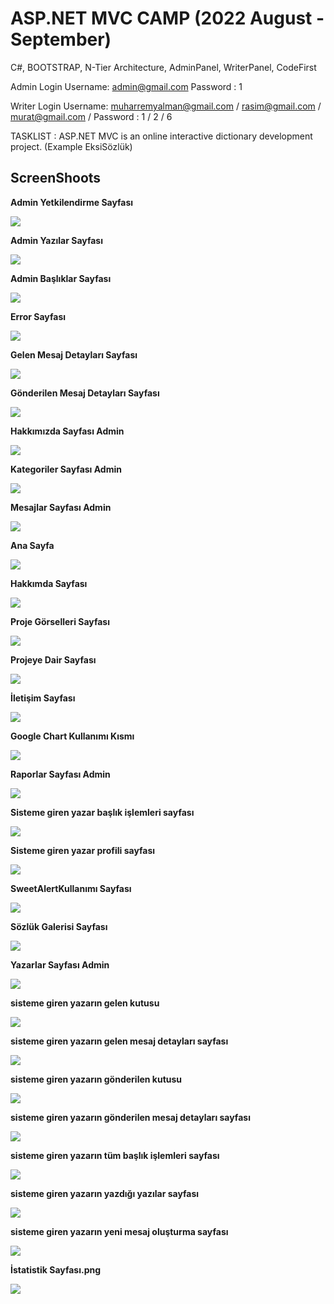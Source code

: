 #  ASP.NET MVC CAMP (2022 August - September) 

C#, BOOTSTRAP, N-Tier Architecture, AdminPanel, WriterPanel, CodeFirst

Admin Login
Username: admin@gmail.com 
Password : 1

Writer Login
Username: muharremyalman@gmail.com / rasim@gmail.com / murat@gmail.com / 
Password :  1                      /    2            /        6       

TASKLIST :
ASP.NET MVC is an online interactive dictionary development project. (Example EksiSözlük)

## ScreenShoots

<p><b>Admin Yetkilendirme Sayfası<b/><p/> 
 <img src="https://github.com/muharremyalman/MvcProjeKampi/blob/master/MvcProjeKampi/ScreenShots/Admin Yetkilendirme Sayfası.JPG" />
  <p>Admin Yazılar Sayfası<p/>
  <img src="https://github.com/muharremyalman/MvcProjeKampi/blob/master/MvcProjeKampi/ScreenShots/AdminYazılarSayfası.JPG" />
  <p>Admin Başlıklar Sayfası<p/>
  <img src="https://github.com/muharremyalman/MvcProjeKampi/blob/master/MvcProjeKampi/ScreenShots/Başlıklar Admin.png" />
  <p>Error Sayfası<p/>
  <img src="https://github.com/muharremyalman/MvcProjeKampi/blob/master/MvcProjeKampi/ScreenShots/Error Sayfası.JPG" />
  <p>Gelen Mesaj Detayları Sayfası<p/>
  <img src="https://github.com/muharremyalman/MvcProjeKampi/blob/master/MvcProjeKampi/ScreenShots/Gelen Mesaj Detayları Sayfası.JPG" />
  <p>Gönderilen Mesaj Detayları Sayfası<p/>
  <img src="https://github.com/muharremyalman/MvcProjeKampi/blob/master/MvcProjeKampi/ScreenShots/Gönderilen Mesaj Detayları Sayfası.JPG" />
  <p>Hakkımızda Sayfası Admin<p/>
  <img src="https://github.com/muharremyalman/MvcProjeKampi/blob/master/MvcProjeKampi/ScreenShots/Hakkımızda Sayfası Admin.JPG" />
  <p>Kategoriler Sayfası Admin<p/>
  <img src="https://github.com/muharremyalman/MvcProjeKampi/blob/master/MvcProjeKampi/ScreenShots/Kategoriler Sayfası Admin.JPG" />
  <p>Mesajlar Sayfası Admin<p/>
  <img src="https://github.com/muharremyalman/MvcProjeKampi/blob/master/MvcProjeKampi/ScreenShots/Mesajlar Sayfası Admin.JPG" />
  <p>Ana Sayfa<p/>
  <img src="https://github.com/muharremyalman/MvcProjeKampi/blob/master/MvcProjeKampi/ScreenShots/P1.JPG" />
  <p>Hakkımda Sayfası<p/>
  <img src="https://github.com/muharremyalman/MvcProjeKampi/blob/master/MvcProjeKampi/ScreenShots/P2.JPG" />
  <p>Proje Görselleri Sayfası<p/>
  <img src="https://github.com/muharremyalman/MvcProjeKampi/blob/master/MvcProjeKampi/ScreenShots/P3.JPG" />
  <p>Projeye Dair Sayfası<p/>
  <img src="https://github.com/muharremyalman/MvcProjeKampi/blob/master/MvcProjeKampi/ScreenShots/P4.JPG" />
  <p>İletişim Sayfası<p/>
  <img src="https://github.com/muharremyalman/MvcProjeKampi/blob/master/MvcProjeKampi/ScreenShots/P5.JPG" />
  <p>Google Chart Kullanımı Kısmı<p/>
  <img src="https://github.com/muharremyalman/MvcProjeKampi/blob/master/MvcProjeKampi/ScreenShots/P6.JPG" />
  <p>Raporlar Sayfası Admin<p/>
  <img src="https://github.com/muharremyalman/MvcProjeKampi/blob/master/MvcProjeKampi/ScreenShots/Raporlar Sayfası Admin.JPG" />
  <p>Sisteme giren yazar başlık işlemleri sayfası<p/>
  <img src="https://github.com/muharremyalman/MvcProjeKampi/blob/master/MvcProjeKampi/ScreenShots/Sisteme giren yazar başlık işlemleri sayfası.JPG" />
  <p>Sisteme giren yazar profili sayfası<p/>
  <img src="https://github.com/muharremyalman/MvcProjeKampi/blob/master/MvcProjeKampi/ScreenShots/Sisteme giren yazar profili sayfası.JPG" />
  <p>SweetAlertKullanımı Sayfası<p/>
  <img src="https://github.com/muharremyalman/MvcProjeKampi/blob/master/MvcProjeKampi/ScreenShots/SweetAlertKullanımı Sayfası.JPG" />
  <p>Sözlük Galerisi Sayfası<p/>
  <img src="https://github.com/muharremyalman/MvcProjeKampi/blob/master/MvcProjeKampi/ScreenShots/Sözlük Galerisi Sayfası.JPG" />
  <p>Yazarlar Sayfası Admin<p/>
  <img src="https://github.com/muharremyalman/MvcProjeKampi/blob/master/MvcProjeKampi/ScreenShots/Yazarlar Sayfası Admin.JPG" />
  <p>sisteme giren yazarın gelen kutusu<p/>
  <img src="https://github.com/muharremyalman/MvcProjeKampi/blob/master/MvcProjeKampi/ScreenShots/sisteme giren yazarın gelen kutusu.JPG" />
  <p>sisteme giren yazarın gelen mesaj detayları sayfası<p/>
  <img src="https://github.com/muharremyalman/MvcProjeKampi/blob/master/MvcProjeKampi/ScreenShots/sisteme giren yazarın gelen mesaj detayları sayfası.JPG" />
  <p>sisteme giren yazarın gönderilen kutusu<p/>
  <img src="https://github.com/muharremyalman/MvcProjeKampi/blob/master/MvcProjeKampi/ScreenShots/sisteme giren yazarın gönderilen kutusu.JPG" />
  <p>sisteme giren yazarın gönderilen mesaj detayları sayfası<p/>
  <img src="https://github.com/muharremyalman/MvcProjeKampi/blob/master/MvcProjeKampi/ScreenShots/sisteme giren yazarın gönderilen mesaj detayları sayfası.JPG" />
  <p>sisteme giren yazarın tüm başlık işlemleri sayfası<p/>
  <img src="https://github.com/muharremyalman/MvcProjeKampi/blob/master/MvcProjeKampi/ScreenShots/sisteme giren yazarın tüm başlık işlemleri sayfası.JPG" />
  <p>sisteme giren yazarın yazdığı yazılar sayfası<p/>
  <img src="https://github.com/muharremyalman/MvcProjeKampi/blob/master/MvcProjeKampi/ScreenShots/sisteme giren yazarın yazdığı yazılar sayfası.JPG" />
  <p>sisteme giren yazarın yeni mesaj oluşturma sayfası<p/>
  <img src="https://github.com/muharremyalman/MvcProjeKampi/blob/master/MvcProjeKampi/ScreenShots/sisteme giren yazarın yeni mesaj oluşturma sayfası.JPG" />
  <p>İstatistik Sayfası.png<p/>
  <img src="https://github.com/muharremyalman/MvcProjeKampi/blob/master/MvcProjeKampi/ScreenShots/İstatistik Sayfası.png" />
<!--
 --> 
  

